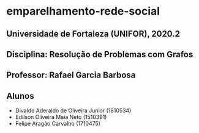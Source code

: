 # emparelhamento-rede-social

## Universidade de Fortaleza (UNIFOR), 2020.2

## Disciplina: Resolução de Problemas com Grafos

## Professor: Rafael Garcia Barbosa

## Alunos

* Divaldo Aderaldo de Oliveira Junior (1810534)
* Edilson Oliveira Maia Neto (1510391)
* Felipe Aragão Carvalho (1710475)
